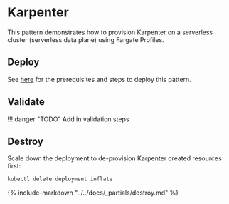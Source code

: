 # Karpenter

This pattern demonstrates how to provision Karpenter on a serverless cluster (serverless data plane) using Fargate Profiles.

## Deploy

See [here](https://aws-ia.github.io/terraform-aws-eks-blueprints/getting-started/#prerequisites) for the prerequisites and steps to deploy this pattern.

## Validate

!!! danger "TODO"
    Add in validation steps

## Destroy

Scale down the deployment to de-provision Karpenter created resources first:

```sh
kubectl delete deployment inflate
```

{%
   include-markdown "../../docs/_partials/destroy.md"
%}
